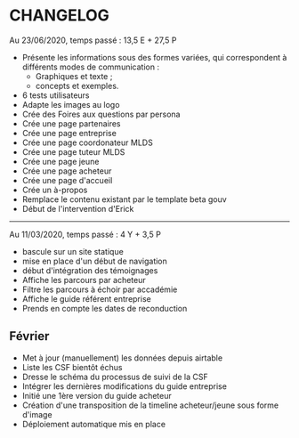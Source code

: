 # CHANGELOG


Au 23/06/2020, temps passé : 13,5 E + 27,5 P

- Présente les informations sous des formes variées, qui correspondent à différents modes de communication :
  * Graphiques et texte ;
  * concepts et exemples.
- 6 tests utilisateurs
- Adapte les images au logo
- Crée des Foires aux questions par persona
- Crée une page partenaires
- Crée une page entreprise
- Crée une page coordonateur MLDS
- Crée une page tuteur MLDS
- Crée une page jeune
- Crée une page acheteur
- Crée une page d'accueil
- Crée un à-propos
- Remplace le contenu existant par le template beta gouv
- Début de l'intervention d'Erick

----

Au 11/03/2020, temps passé : 4 Y + 3,5 P

- bascule sur un site statique
- mise en place d'un début de navigation
- début d'intégration des témoignages
- Affiche les parcours par acheteur
- Filtre les parcours à échoir par accadémie
- Affiche le guide référent entreprise
- Prends en compte les dates de reconduction

## Février

- Met à jour (manuellement) les données depuis airtable
- Liste les CSF bientôt échus
- Dresse le schéma du processus de suivi de la CSF
- Intégrer les dernières modifications du guide entreprise
- Initié une 1ère version du guide acheteur
- Création d'une transposition de la timeline acheteur/jeune sous forme d'image
- Déploiement automatique mis en place

